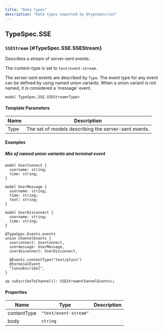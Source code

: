 ```yaml
---
title: "Data types"
description: "Data types exported by @typespec/sse"
---
```


## TypeSpec.SSE

### `SSEStream` {#TypeSpec.SSE.SSEStream}

Describes a stream of server-sent events.

The content-type is set to `text/event-stream`.

The server-sent events are described by `Type`.
The event type for any event can be defined by using named union variants.
When a union variant is not named, it is considered a 'message' event.

```typespec
model TypeSpec.SSE.SSEStream<Type>
```

#### Template Parameters

| Name | Description                                          |
| ---- | ---------------------------------------------------- |
| Type | The set of models describing the server-sent events. |

#### Examples

##### Mix of named union variants and terminal event

```typespec
model UserConnect {
  username: string;
  time: string;
}

model UserMessage {
  username: string;
  time: string;
  text: string;
}

model UserDisconnect {
  username: string;
  time: string;
}

@TypeSpec.Events.events
union ChannelEvents {
  userconnect: UserConnect,
  usermessage: UserMessage,
  userdisconnect: UserDisconnect,

  @Events.contentType("text/plain")
  @terminalEvent
  "[unsubscribe]",
}

op subscribeToChannel(): SSEStream<ChannelEvents>;
```

#### Properties

| Name        | Type                  | Description |
| ----------- | --------------------- | ----------- |
| contentType | `"text/event-stream"` |             |
| body        | `string`              |             |

